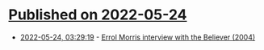 # [Published on 2022-05-24](index.md)

* [2022-05-24, 03:29:19](https://news.ycombinator.com/item?id=31487679) - [Errol Morris interview with the Believer (2004)](https://www.errolmorris.com/content/interview/believer0404.html)
